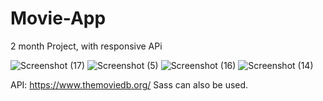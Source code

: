 # Movie-App
2 month Project, with responsive APi 

![Screenshot (17)](https://user-images.githubusercontent.com/112042894/194789356-e7761ed7-fc97-438d-8e39-7d6c7641c7b0.png)
![Screenshot (5)](https://user-images.githubusercontent.com/112042894/194789368-5c7939a7-65f3-43c6-80b8-073472f9a515.png)
![Screenshot (16)](https://user-images.githubusercontent.com/112042894/194789371-ada10ff8-1dde-4d1a-8f96-4568fa70e099.png)
![Screenshot (14)](https://user-images.githubusercontent.com/112042894/194789385-fdd9a7cc-b758-45c5-a809-715f72ee45b4.png)

API: https://www.themoviedb.org/
Sass can also be used.
